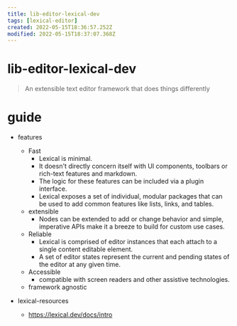 ```yaml
---
title: lib-editor-lexical-dev
tags: [lexical-editor]
created: 2022-05-15T18:36:57.252Z
modified: 2022-05-15T18:37:07.368Z
---
```


# lib-editor-lexical-dev

> An extensible text editor framework that does things differently

# guide
- features
  - Fast
    - Lexical is minimal. 
    - It doesn't directly concern itself with UI components, toolbars or rich-text features and markdown. 
    - The logic for these features can be included via a plugin interface.
    - Lexical exposes a set of individual, modular packages that can be used to add common features like lists, links, and tables.
  - extensible
    - Nodes can be extended to add or change behavior and simple, imperative APIs make it a breeze to build for custom use cases.
  - Reliable
    - Lexical is comprised of editor instances that each attach to a single content editable element. 
    - A set of editor states represent the current and pending states of the editor at any given time.
  - Accessible
    - compatible with screen readers and other assistive technologies.
  - framework agnostic

- lexical-resources
  - https://lexical.dev/docs/intro
